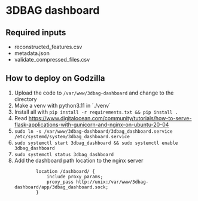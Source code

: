 # 3DBAG dashboard

## Required inputs

- reconstructed_features.csv
- metadata.json
- validate_compressed_files.csv

## How to deploy on Godzilla

1. Upload the code to `/var/www/3dbag-dashboard` and change to the directory 
2. Make a venv with python3.11 in ´./venv´
3. Install all with `pip install -r requirements.txt && pip install .`
4. Read https://www.digitalocean.com/community/tutorials/how-to-serve-flask-applications-with-gunicorn-and-nginx-on-ubuntu-20-04
5. `sudo ln -s /var/www/3dbag-dashboard/3dbag_dashboard.service /etc/systemd/system/3dbag_dashboard.service`
6. `sudo systemctl start 3dbag_dashboard && sudo systemctl enable 3dbag_dashboard`
7. `sudo systemctl status 3dbag_dashboard`
8. Add the dashboard path location to the nginx server
    ```
            location /dashboard/ {
                include proxy_params;
                proxy_pass http://unix:/var/www/3dbag-dashboard/app/3dbag_dashboard.sock;
            }
    ```
